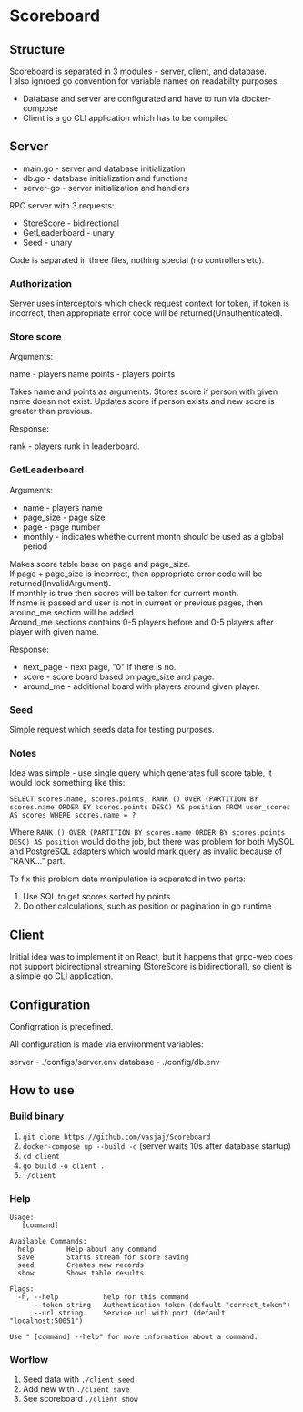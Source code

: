 # Scoreboard

## Structure

Scoreboard is separated in 3 modules - server, client,  and database.  
I also ignroed go convention for variable names on readabilty purposes.


- Database and server are configurated and have to run via docker-compose
- Client is a go CLI application which has to be compiled

## Server

- main.go - server and database initialization 
- db.go - database initialization and functions
- server-go - server initialization and handlers

RPC server with 3 requests:
- StoreScore - bidirectional
- GetLeaderboard - unary
- Seed - unary

Code is separated in three files, nothing special (no controllers etc).

### Authorization

Server uses interceptors which check request context for token, if token is incorrect, then appropriate error code will be returned(Unauthenticated).

### Store score 

Arguments:

name - players name
points - players points

Takes name and points as arguments.
Stores score if person with given name doesn not exist.
Updates score if person exists and new score is greater than previous.

Response:

rank - players runk in leaderboard.

### GetLeaderboard

Arguments:

- name - players name
- page_size - page size
- page - page number
- monthly - indicates whethe current month should be used as a global period

Makes score table base on page and page_size.  
If page + page_size is incorrect, then appropriate error code will be returned(InvalidArgument).  
If monthly is true then scores will be taken for current month.  
If name is passed and user is not in current or previous pages, then around_me section will be added.  
Around_me sections contains 0-5 players before and 0-5 players after player with given name.  

Response:

- next_page - next page, "0" if there is no.
- score - score board based on page_size and page.
- around_me - additional board with players around given player.

### Seed

Simple request which seeds data for testing purposes.

### Notes

Idea was simple - use single query which generates full score table, it would look something like this:

```SELECT scores.name, scores.points, RANK () OVER (PARTITION BY scores.name ORDER BY scores.points DESC) AS position FROM user_scores AS scores WHERE scores.name = ?```

Where ```RANK () OVER (PARTITION BY scores.name ORDER BY scores.points DESC) AS position``` would do the job, but there was problem for both MySQL and PostgreSQL adapters which would mark query as invalid because of "RANK..." part.

To fix this problem data manipulation is separated in two parts:

1. Use SQL to get scores sorted by points
2. Do other calculations, such as position or pagination in go runtime


## Client

Initial idea was to implement it on React, but it happens that grpc-web does not support bidirectional streaming (StoreScore is bidirectional),
so client is a simple go CLI application.

## Configuration

Configrration is predefined.

All configuration is made via environment variables:

server - ./configs/server.env
database - ./config/db.env

## How to use
### Build binary

1. ```git clone https://github.com/vasjaj/Scoreboard```
2. ```docker-compose up --build -d``` (server waits 10s after database startup)
3. ```cd client```
4. ```go build -o client .```
5. ```./client```

### Help
```
Usage:
   [command]

Available Commands:
  help        Help about any command
  save        Starts stream for score saving
  seed        Creates new records
  show        Shows table results

Flags:
  -h, --help           help for this command
      --token string   Authentication token (default "correct_token")
      --url string     Service url with port (default "localhost:50051")

Use " [command] --help" for more information about a command.
```

### Worflow

1. Seed data with ```./client seed```
2. Add new with  ```./client save```
3. See scoreboard ```./client show```
